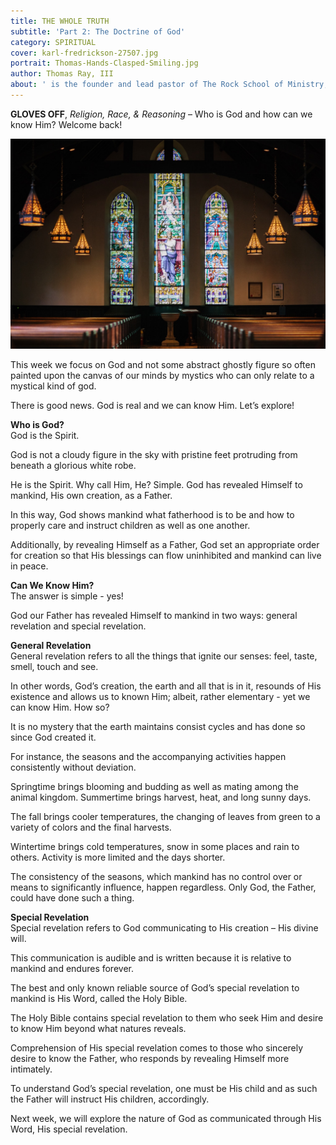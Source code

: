 ```yaml
---
title: THE WHOLE TRUTH
subtitle: 'Part 2: The Doctrine of God'
category: SPIRITUAL
cover: karl-fredrickson-27507.jpg
portrait: Thomas-Hands-Clasped-Smiling.jpg
author: Thomas Ray, III
about: ' is the founder and lead pastor of The Rock School of Ministry, with more than 25 years of ministry experience. He holds both a MBA and MA in literary studies. One of his greatest passions is sharing the profound simplicity of God’s word.'
---
```


**GLOVES OFF**, *Religion, Race, & Reasoning* – Who is God and how can we know Him? Welcome back!

![unsplash.com](./karl-fredrickson-27507.jpg)

This week we focus on God and not some abstract ghostly figure so often painted upon the canvas of our minds by mystics who can only relate to a mystical kind of god.  

There is good news.  God is real and we can know Him.  Let’s explore!

**Who is God?**
<br/>
God is the Spirit.  

God is not a cloudy figure in the sky with pristine feet protruding from beneath a glorious white robe.  

He is the Spirit. Why call Him, He?  Simple.  God has revealed Himself to mankind, His own creation, as a Father.  

In this way, God shows mankind what fatherhood is to be and how to properly care and instruct children as well as one another.  

Additionally, by revealing Himself as a Father, God set an appropriate order for creation so that His blessings can flow uninhibited and mankind can live in peace.

**Can We Know Him?**
<br/>
The answer is simple - yes!  

God our Father has revealed Himself to mankind in two ways: general revelation and special revelation.  

**General Revelation**
<br/>
General revelation refers to all the things that ignite our senses: feel, taste, smell, touch and see.  

In other words, God’s creation, the earth and all that is in it, resounds of His existence and allows us to known Him; albeit, rather elementary - yet we can know Him. How so?  

It is no mystery that the earth maintains consist cycles and has done so since God created it.  

For instance, the seasons and the accompanying activities happen consistently without deviation.  

Springtime brings blooming and budding as well as mating among the animal kingdom. Summertime brings harvest, heat, and long sunny days.  

The fall brings cooler temperatures, the changing of leaves from green to a variety of colors and the final harvests.  

Wintertime brings cold temperatures, snow in some places and rain to others.  Activity is more limited and the days shorter.  

The consistency of the seasons, which mankind has no control over or means to significantly influence, happen regardless.  Only God, the Father, could have done such a thing.

**Special Revelation**
<br/>
Special revelation refers to God communicating to His creation – His divine will.  

This communication is audible and is written because it is relative to mankind and endures forever.  

The best and only known reliable source of God’s special revelation to mankind is His Word, called the Holy Bible.

The Holy Bible contains special revelation to them who seek Him and desire to know Him beyond what natures reveals.  

Comprehension of His special revelation comes to those who sincerely desire to know the Father, who responds by revealing Himself more intimately. 

To understand God’s special revelation, one must be His child and as such the Father will instruct His children, accordingly.    

Next week, we will explore the nature of God as communicated through His Word, His special revelation.
